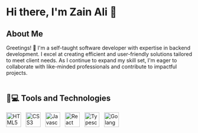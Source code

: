 # Hi there, I'm Zain Ali 👋

## About Me
Greetings! 👋 I'm a self-taught software developer with expertise in backend development. I excel at creating efficient and user-friendly solutions tailored to meet client needs. As I continue to expand my skill set, I'm eager to collaborate with like-minded professionals and contribute to impactful projects.
<br/><br/>

## 🚀💻 Tools and Technologies
<img align="left" alt="HTML5" width="40px" style="padding-right:10px;" src="https://cdn.jsdelivr.net/gh/devicons/devicon@latest/icons/html5/html5-original.svg" />
<img align="left" alt="CSS3" width="40px" style="padding-right:10px;" src="https://cdn.jsdelivr.net/gh/devicons/devicon@latest/icons/css3/css3-original.svg" />
<img align="left" alt="Javascript" width="40px" style="padding-right:10px;" src="https://cdn.jsdelivr.net/gh/devicons/devicon@latest/icons/javascript/javascript-original.svg" />
<img align="left" alt="React" width="40px" style="padding-right:10px;" src="https://cdn.jsdelivr.net/gh/devicons/devicon@latest/icons/react/react-original.svg" />
<img align="left" alt="Typescript" width="40px" style="padding-right:10px;" src="https://cdn.jsdelivr.net/gh/devicons/devicon@latest/icons/typescript/typescript-original.svg" />
<img align="left" alt="Golang" width="40px" style="padding-right:10px;" src="https://cdn.jsdelivr.net/gh/devicons/devicon@latest/icons/go/go-original-wordmark.svg" />

<br/><br/>

<!-- ## 📈 GitHub Stats
![Your GitHub stats](https://github-readme-stats.vercel.app/api?username=your-username&show_icons=true&hide_border=true&count_private=true&include_all_commits=true&theme=radical) -->

<!-- ## 🔭 Projects
- [Project 1](https://github.com/your-username/project-1): Brief description of what the project is about.
- [Project 2](https://github.com/your-username/project-2): Brief description of what the project is about. -->

<!-- ## 📫 How to reach me
- Email: [your-email@example.com](mailto:your-email@example.com)
- LinkedIn: [Your LinkedIn Profile](https://linkedin.com/in/your-linkedin) -->


<!--
**zain4849/zain4849** is a ✨ _special_ ✨ repository because its `README.md` (this file) appears on your GitHub profile.

Here are some ideas to get you started:

- 🔭 I’m currently working on ...
- 🌱 I’m currently learning ...
- 👯 I’m looking to collaborate on ...
- 🤔 I’m looking for help with ...
- 💬 Ask me about ...
- 📫 How to reach me: ...
- 😄 Pronouns: ...
- ⚡ Fun fact: ...
-->
